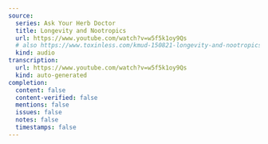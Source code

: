 ```yaml
---
source:
  series: Ask Your Herb Doctor
  title: Longevity and Nootropics
  url: https://www.youtube.com/watch?v=w5f5k1oy9Qs
  # also https://www.toxinless.com/kmud-150821-longevity-and-nootropics.mp3
  kind: audio
transcription:
  url: https://www.youtube.com/watch?v=w5f5k1oy9Qs
  kind: auto-generated
completion:
  content: false
  content-verified: false
  mentions: false
  issues: false
  notes: false
  timestamps: false
---
```

